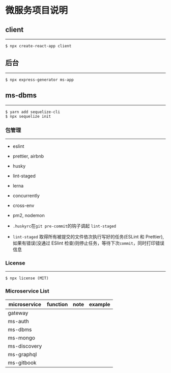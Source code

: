 # 微服务项目说明

## client

---

```shell
$ npx create-react-app client
```

## 后台

---

```shell
$ npx express-generator ms-app
```

## ms-dbms

---

```shell
$ yarn add sequelize-cli
$ npx sequelize init
```

### 包管理

---

- eslint
- prettier, airbnb
- husky
- lint-staged
- lerna
- concurrently
- cross-env
- pm2, nodemon

- `.huskyrc`在`git pre-commit`的钩子调起 `lint-staged`
- `lint-staged` 取得所有被提交的文件依次执行写好的任务(ESLint 和 Prettier), 如果有错误(没通过 ESlint 检查)则停止任务，等待下次`commit`，同时打印错误信息


### License

---

```text
$ npx license (MIT)
```



### Microservice List

| microservice | function | note | example |
| --- | --- | --- | --- |
| gateway | | |
| ms-auth |  | |
| ms-dbms |  | |
| ms-mongo |  | |
| ms-discovery |  | |
| ms-graphql |  | |
| ms-gitbook |  | |
